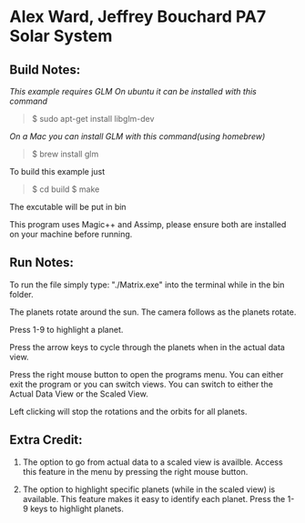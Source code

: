 Alex Ward, Jeffrey Bouchard PA7 Solar System
========================================


Build Notes:
---------------------

*This example requires GLM*
*On ubuntu it can be installed with this command*

>$ sudo apt-get install libglm-dev

*On a Mac you can install GLM with this command(using homebrew)*
>$ brew install glm

To build this example just 

>$ cd build
>$ make


The excutable will be put in bin


This program uses Magic++ and Assimp, please ensure both are installed on your machine before running.



Run Notes:
------------------------------

To run the file simply type: "./Matrix.exe" into the terminal while in the bin folder.

The planets rotate around the sun. The camera follows as the planets rotate.

Press 1-9 to highlight a planet.

Press the arrow keys to cycle through the planets when in the actual data view. 

Press the right mouse button to open the programs menu. You can either exit the program or you can switch views. You can switch to either the Actual Data View or the Scaled View. 

Left clicking will stop the rotations and the orbits for all planets. 

Extra Credit:
---------------------
1) The option to go from actual data to a scaled view is availble. Access this feature in the menu by pressing the right mouse button.


2) The option to highlight specific planets (while in the scaled view) is available. This feature makes it easy to identify each planet. Press the 1-9 keys to highlight planets. 

